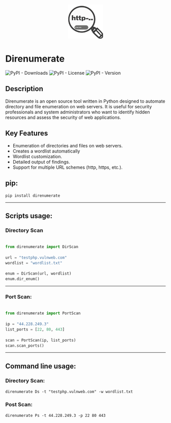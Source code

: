 <h1 align="center">
  <img alt="NextLevelWeek" title="#NextLevelWeek" src="img/logodire.png" width="110px"/>
</h1>

# Direnumerate

![PyPI - Downloads](https://img.shields.io/pypi/dm/direnumerate)
![PyPI - License](https://img.shields.io/pypi/l/direnumerate)
![PyPI - Version](https://img.shields.io/pypi/v/direnumerate)


## Description

Direnumerate is an open source tool written in Python designed to automate directory and file enumeration on web servers. It is useful for security professionals and system administrators who want to identify hidden resources and assess the security of web applications.

## Key Features

- Enumeration of directories and files on web servers.
- Creates a wordlist automatically
- Wordlist customization.
- Detailed output of findings.
- Support for multiple URL schemes (http, https, etc.).

## pip:

    pip install direnumerate

-----------------

## Scripts usage:

### Directory Scan

```python

from direnumerate import DirScan

url = "testphp.vulnweb.com"
wordlist = "wordlist.txt"

enum = DirScan(url, wordlist)
enum.dir_enum()
```

----------

### Port Scan:

```python

from direnumerate import PortScan

ip = "44.228.249.3"
list_ports = [22, 80, 443]

scan = PortScan(ip, list_ports)
scan.scan_ports()

```


----------
## Command line usage:


### Directory Scan:

    direnumerate Ds -t "testphp.vulnweb.com" -w wordlist.txt

### Post Scan:

    direnumerate Ps -t 44.228.249.3 -p 22 80 443




